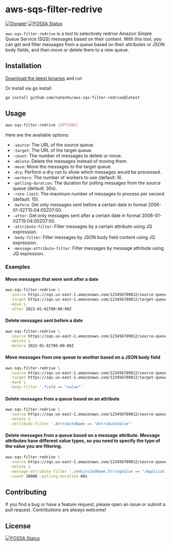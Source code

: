 # aws-sqs-filter-redrive
[![Donate!](https://img.shields.io/badge/Donate-PayPal-green.svg)](https://www.paypal.com/cgi-bin/webscr?cmd=_donations&business=D5KHS5GJPJ5PQ&currency_code=BRL&source=url)
[![FOSSA Status](https://app.fossa.com/api/projects/git%2Bgithub.com%2Fnatenho%2Faws-sqs-filter-redrive.svg?type=shield)](https://app.fossa.com/projects/git%2Bgithub.com%2Fnatenho%2Faws-sqs-filter-redrive?ref=badge_shield)

`aws-sqs-filter-redrive` is a tool to selectively redrive Amazon Simple Queue Service (SQS) messages based on their content. With this tool, you can get and filter messages from a queue based on their attributes or JSON body fields, and then move or delete them to a new queue.

## Installation

[Download the latest binaries](https://github.com/natenho/aws-sqs-filter-redrive/releases/latest) and run

Or install via go install

```bash
go install github.com/natenho/aws-sqs-filter-redrive@latest
```

## Usage

```bash
aws-sqs-filter-redrive [OPTIONS]
```

Here are the available options:

- `-source`: The URL of the source queue.
- `-target`: The URL of the target queue.
- `-count`: The number of messages to delete or move.
- `-delete`: Delete the messages instead of moving them.
- `-move`: Move the messages to the target queue.
- `-dry`: Perform a dry run to show which messages would be processed.
- `-workers`: The number of workers to use (default: 8).
- `-polling-duration`: The duration for polling messages from the source queue (default: 30s).
- `-rate-limit`: The maximum number of messages to process per second (default: 10).
- `-before`: Get only messages sent before a certain date in format 2006-01-02T15:04:05Z07:00.
- `-after`: Get only messages sent after a certain date in format 2006-01-02T15:04:05Z07:00.
- `-attribute-filter`: Filter messages by a certain attribute using JQ expression.
- `-body-filter`: Filter messages by JSON body field content using JQ expression.
- `-message-attribute-filter`: Filter messages by message attribute using JQ expression.

### Examples

#### Move messages that were sent after a date

```bash
aws-sqs-filter-redrive \
  -source https://sqs.us-east-1.amazonaws.com/123456789012/source-queue \
  -target https://sqs.us-east-1.amazonaws.com/123456789012/target-queue \
  -move \
  -after 2022-01-01T00:00:00Z
```

#### Delete messages sent before a date

```bash
aws-sqs-filter-redrive \
  -source https://sqs.us-east-1.amazonaws.com/123456789012/source-queue \
  -delete \
  -before 2022-01-01T00:00:00Z
```

#### Move messages from one queue to another based on a JSON body field

```bash
aws-sqs-filter-redrive \
  -source https://sqs.us-east-1.amazonaws.com/123456789012/source-queue \
  -target https://sqs.us-east-1.amazonaws.com/123456789012/target-queue \
  -move \
  -body-filter '.field == "value"'
```

#### Delete messages from a queue based on an attribute

```bash
aws-sqs-filter-redrive \
  -source https://sqs.us-east-1.amazonaws.com/123456789012/source-queue \
  -delete \
  -attribute-filter '.AttributeName == "AttributeValue"'
```

#### Delete messages from a queue based on a message attribute. Message attributes have different value types, so you need to specify the type of the value you are filtering.
```bash
aws-sqs-filter-redrive \
  -source https://sqs.us-east-1.amazonaws.com/123456789012/source-queue \
  -delete \
  -message-attribute-filter '.jenkinsJobName.StringValue == "/Application/sqs_evv_export_dispatcher"' \
  -count 10000 -polling-duration 60s
```

## Contributing

If you find a bug or have a feature request, please open an issue or submit a pull request. Contributions are always welcome!

## License
[![FOSSA Status](https://app.fossa.com/api/projects/git%2Bgithub.com%2Fnatenho%2Faws-sqs-filter-redrive.svg?type=large)](https://app.fossa.com/projects/git%2Bgithub.com%2Fnatenho%2Faws-sqs-filter-redrive?ref=badge_large)
